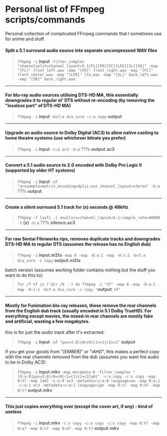 # Personal list of FFmpeg scripts/commands
Personal collection of complicated FFmpeg commands that I sometimes use for anime and stuff.

#### Split a 5.1 surround audio source into separate uncompressed WAV files
> `ffmpeg -i` **input** `-filter_complex "channelsplit=channel_layout=5.1[FL][FR][FC][LFE][SL][SR]" -map "[FL]" front_left.wav -map "[FR]" front_right.wav -map "[FC]" front_center.wav -map "[LFE]" lfe.wav -map "[SL]" back_left.wav -map "[SR]" back_right.wav`
-----
#### For blu-ray audio sources utilising DTS-HD MA, this essentially downgrades it to regular ol' DTS without re-encoding (by removing the "lossless part" of DTS-HD MA)
> `ffmpeg -i` **input** `-bsf:a dca_core -c:a copy` **output**
-----
#### Upgrade an audio source to Dolby Digital (AC3) to allow native casting to home theatre systems (use whichever bitrate you prefer)
> `ffmpeg -i` **input** `-c:a ac3 -b:a` ???`k` **output.ac3**
-----
#### Convert a 5.1 audio source to 2.0 encoded with Dolby Pro Logic II (supported by older HT systems)
> `ffmpeg -i` **input** `-af "aresample=matrix_encoding=dplii:out_channel_layout=stereo" -b:a` ???`k` **output**
-----
#### Create a silent surround 5.1 track for (x) seconds @ 48kHz
> `ffmpeg -f lavfi -i anullsrc=channel_layout=5.1:sample_rate=48000 -t` **(x)** `-b:a` ???`k` **silence.ac3**
-----
#### For raw Sentai Filmworks rips, removes duplicate tracks and downgrades DTS-HD MA to regular DTS (assumes the release has no English dub)
> `ffmpeg -i` **input.m2ts** `-map 0 -map -0:a:1 -map -0:s:1 -bsf:a dca_core -c copy` **output.m2ts**

batch version (assumes working folder contains nothing but the stuff you want to do this to):
> `for /f %f in ('dir /b .') do ffmpeg -i "%f" -map 0 -map -0:a:1 -map -0:s:1 -bsf:a dca_core -c copy "`**output**`_%f"`
-----
#### Mostly for Funimation blu-ray releases, these remove the rear channels from the English dub track (usually encoded in 5.1 Dolby TrueHD). For everything except movies, the mixed-in rear channels are mostly fake and artificial, wasting a few megabytes.

this is for just the audio track after it's extracted:
> `ffmpeg -i` **input** `-af "pan=3.0|c0=c0|c1=c1|c2=c2"` **output**

if you get your goods from "_[EMBER]_" or "_iAHD_", this makes a perfect copy with the rear channels removed from the dub (assumes you want the audio to be in Dolby AC3):
> `ffmpeg -i` **input.mkv** `-map_metadata 0 -filter_complex "[0:a:0]pan=3.0|c0=c0|c1=c1|c2=c2[a0]" -c:v copy -c:s copy -map 0:V? -map [a0] -c:a:0 ac3 -metadata:s:a:0 language=en -map 0:a:1 -c:a:1 ac3 -metadata:s:a:1 language=jpn -map 0:s? -map 0:d? -map 0:t?` **output.mkv**
-----
#### This just copies everything over (except the cover art, if any) - kind of useless
> `ffmpeg -i` **input.mkv** `-c:v copy -c:a copy -c:s copy -map 0:V? -map 0:a? -map 0:s? -map 0:d? -map 0:t?` **output.mkv**
